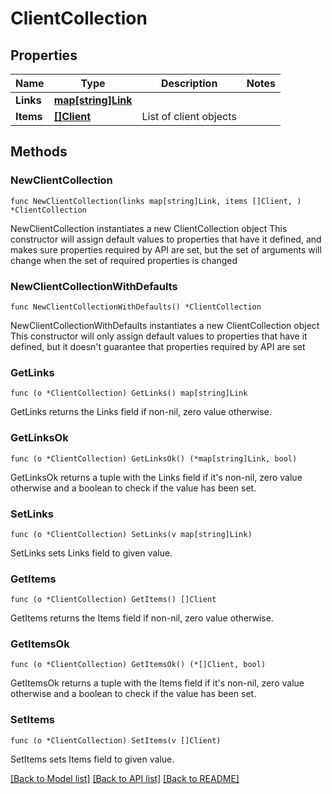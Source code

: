 # ClientCollection

## Properties

Name | Type | Description | Notes
------------ | ------------- | ------------- | -------------
**Links** | [**map[string]Link**](Link.md) |  | 
**Items** | [**[]Client**](Client.md) | List of client objects | 

## Methods

### NewClientCollection

`func NewClientCollection(links map[string]Link, items []Client, ) *ClientCollection`

NewClientCollection instantiates a new ClientCollection object
This constructor will assign default values to properties that have it defined,
and makes sure properties required by API are set, but the set of arguments
will change when the set of required properties is changed

### NewClientCollectionWithDefaults

`func NewClientCollectionWithDefaults() *ClientCollection`

NewClientCollectionWithDefaults instantiates a new ClientCollection object
This constructor will only assign default values to properties that have it defined,
but it doesn't guarantee that properties required by API are set

### GetLinks

`func (o *ClientCollection) GetLinks() map[string]Link`

GetLinks returns the Links field if non-nil, zero value otherwise.

### GetLinksOk

`func (o *ClientCollection) GetLinksOk() (*map[string]Link, bool)`

GetLinksOk returns a tuple with the Links field if it's non-nil, zero value otherwise
and a boolean to check if the value has been set.

### SetLinks

`func (o *ClientCollection) SetLinks(v map[string]Link)`

SetLinks sets Links field to given value.


### GetItems

`func (o *ClientCollection) GetItems() []Client`

GetItems returns the Items field if non-nil, zero value otherwise.

### GetItemsOk

`func (o *ClientCollection) GetItemsOk() (*[]Client, bool)`

GetItemsOk returns a tuple with the Items field if it's non-nil, zero value otherwise
and a boolean to check if the value has been set.

### SetItems

`func (o *ClientCollection) SetItems(v []Client)`

SetItems sets Items field to given value.



[[Back to Model list]](../README.md#documentation-for-models) [[Back to API list]](../README.md#documentation-for-api-endpoints) [[Back to README]](../README.md)


